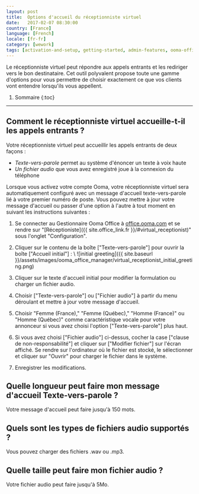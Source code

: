 ```yaml
---
layout: post
title:  Options d'accueil du réceptionniste virtuel
date:   2017-02-07 08:30:00
country: [France]
language: [French]
locale: [fr-fr]
category: [wework]
tags: [activation-and-setup, getting-started, admin-features, ooma-office-manager, wework]
---
```


Le réceptionniste virtuel peut répondre aux appels entrants et les rediriger vers le bon destinataire. Cet outil polyvalent propose toute une gamme d'options pour vous permettre de choisir exactement ce que vos clients vont entendre lorsqu'ils vous appellent.

1. Sommaire
{:toc}
* * *

## Comment le réceptionniste virtuel accueille-t-il les appels entrants ?

Votre réceptionniste virtuel peut accueillir les appels entrants de deux façons :

* *Texte-vers-parole* permet au système d'énoncer un texte à voix haute
* *Un fichier audio* que vous avez enregistré joue à la connexion du téléphone

Lorsque vous activez votre compte Ooma, votre réceptionniste virtuel sera automatiquement configuré avec un message d'accueil texte-vers-parole lié à votre premier numéro de poste. Vous pouvez mettre à jour votre message d'accueil ou passer d'une option à l'autre à tout moment en suivant les instructions suivantes :

1. Se connecter au Gestionnaire Ooma Office à [office.ooma.com](office.ooma.com) et se rendre sur "[Réceptioniste]({{ site.office_link.fr }}/#virtual_receptionist)" sous l'onglet "Configuration".
2. Cliquer sur le contenu de la boîte ["Texte-vers-parole"] pour ouvrir la boîte ["Accueil initial"] : \\
   ![initial greeting]({{ site.baseurl }}/assets/images/ooma_office_manager/virtual_receptionist_initial_greeting.png)

3. Cliquer sur le texte d'accueil initial pour modifier la formulation ou charger un fichier audio.
4. Choisir ["Texte-vers-parole"] ou ["Fichier audio"] à partir du menu déroulant et mettre à jour votre message d'accueil.
5. Choisir "Femme (France)," "Femme (Québec)," "Homme (France)" ou "Homme (Québec)" comme caractéristique vocale pour votre annonceur si vous avez choisi l'option ["Texte-vers-parole"] plus haut.
6. Si vous avez choisi ["Fichier audio"] ci-dessus, cocher la case ["clause de non-responsabilité"] et cliquer sur ["Modifier fichier"] sur l'écran affiché. Se rendre sur l'ordinateur où le fichier est stocké, le sélectionner et cliquer sur "Ouvrir" pour charger le fichier dans le système.
7. Enregistrer les modifications.

## Quelle longueur peut faire mon message d'accueil Texte-vers-parole ?

Votre message d'accueil peut faire jusqu'à 150 mots.

## Quels sont les types de fichiers audio supportés ?

Vous pouvez charger des fichiers .wav ou .mp3.

## Quelle taille peut faire mon fichier audio ?

Votre fichier audio peut faire jusqu'à 5Mo.